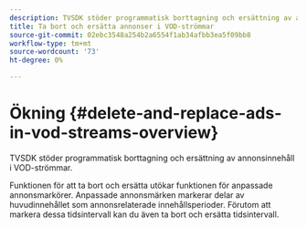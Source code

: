 ```yaml
---
description: TVSDK stöder programmatisk borttagning och ersättning av annonsinnehåll i VOD-strömmar.
title: Ta bort och ersätta annonser i VOD-strömmar
source-git-commit: 02ebc3548a254b2a6554f1ab34afbb3ea5f09bb8
workflow-type: tm+mt
source-wordcount: '73'
ht-degree: 0%

---
```


# Ökning {#delete-and-replace-ads-in-vod-streams-overview}

TVSDK stöder programmatisk borttagning och ersättning av annonsinnehåll i VOD-strömmar.

Funktionen för att ta bort och ersätta utökar funktionen för anpassade annonsmarkörer. Anpassade annonsmärken markerar delar av huvudinnehållet som annonsrelaterade innehållsperioder. Förutom att markera dessa tidsintervall kan du även ta bort och ersätta tidsintervall.
